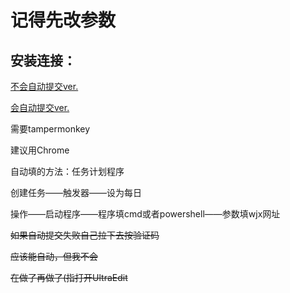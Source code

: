 # 记得先改参数

## 安装连接：

[不会自动提交ver.](https://github.com/SaigyoujiYukon/auto-wjx/raw/master/wjx_no_auto_sub.user.js)

[会自动提交ver.](https://github.com/SaigyoujiYukon/auto-wjx/raw/master/wjx_auto_sub.user.js)

需要tampermonkey

建议用Chrome

自动填的方法：任务计划程序

创建任务——触发器——设为每日

操作——启动程序——程序填cmd或者powershell——参数填wjx网址

~~如果自动提交失败自己拉下去按验证码~~

~~应该能自动，但我不会~~

~~在做了再做了(指打开UltraEdit~~
